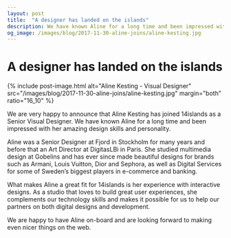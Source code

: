 ```yaml
---
layout: post
title:  "A designer has landed on the islands"
description: We have known Aline for a long time and been impressed with her amazing design skills and personality.
og_image: /images/blog/2017-11-30-aline-joins/aline-kesting.jpg
---
```


# A designer has landed on the islands

{% include post-image.html alt="Aline Kesting - Visual Designer" src="/images/blog/2017-11-30-aline-joins/aline-kesting.jpg" margin="both" ratio="16_10" %}

We are very happy to announce that Aline Kesting has joined 14islands as a Senior Visual Designer. We have known Aline for a long time and been impressed with her amazing design skills and personality.

Aline was a Senior Designer at Fjord in Stockholm for many years and before that an Art Director at DigitasLBi in Paris. She studied multimedia design at Gobelins and has ever since made beautiful designs for brands such as Armani, Louis Vuitton, Dior and Sephora, as well as Digital Services for some of Sweden’s biggest players in e-commerce and banking.

What makes Aline a great fit for 14islands is her experience with interactive designs. As a studio that loves to build great user experiences, she complements our technology skills and makes it possible for us to help our partners on both digital designs and development.

We are happy to have Aline on-board and are looking forward to making even nicer things on the web.

